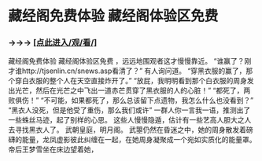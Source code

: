 # 藏经阁免费体验 藏经阁体验区免费

### →→→ <a href="http://3t3e.com/index.html">[点此进入/观/看/]</a>

藏经阁免费体验 藏经阁体验区免费
，远远地围观者这才慢慢靠近。
    “谁赢了？刚才谁http://tjsenlin.cn/snews.asp看清了？”
    有人询问道。
    “穿黑衣服的赢了，那个穿白衣服的整个人在天空直接炸开了。”
    “放屁，我明明看到那个白衣服的周身发出光芒，然后在光芒之中飞出一道赤芒贯穿了黑衣服的人的心脏！”
    “都死了，两败俱伤！”
    “不可能，如果都死了，那么总该留下点遗物，我怎么什么也没看到？”
    “黑衣人没死，但是他受了重伤，那么我们或许”
    一群人你一言我一语，推测出了一些蛛丝马迹，起了别样的心思。
    这些人慢慢隐遁，估计有一些艺高人胆大之人去寻找黑衣人了。
    武朝皇庭，明月阁。
    武曌仍然在昏迷之中，她的周身散发着磅礴的能量，龙凤虚影彼此纠缠在一起，在她周身凝聚成一个宛如实质化的能量罩。
    帝后王梦雪坐在床边望着她，
